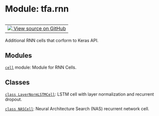 <div itemscope itemtype="http://developers.google.com/ReferenceObject">
<meta itemprop="name" content="tfa.rnn" />
<meta itemprop="path" content="Stable" />
</div>

# Module: tfa.rnn


<table class="tfo-notebook-buttons tfo-api" align="left">

<td>
  <a target="_blank" href="https://github.com/tensorflow/addons/tree/r0.7/tensorflow_addons/rnn/__init__.py">
    <img src="https://www.tensorflow.org/images/GitHub-Mark-32px.png" />
    View source on GitHub
  </a>
</td></table>



Additional RNN cells that corform to Keras API.



## Modules

[`cell`](../tfa/rnn/cell.md) module: Module for RNN Cells.

## Classes

[`class LayerNormLSTMCell`](../tfa/rnn/LayerNormLSTMCell.md): LSTM cell with layer normalization and recurrent dropout.

[`class NASCell`](../tfa/rnn/NASCell.md): Neural Architecture Search (NAS) recurrent network cell.



